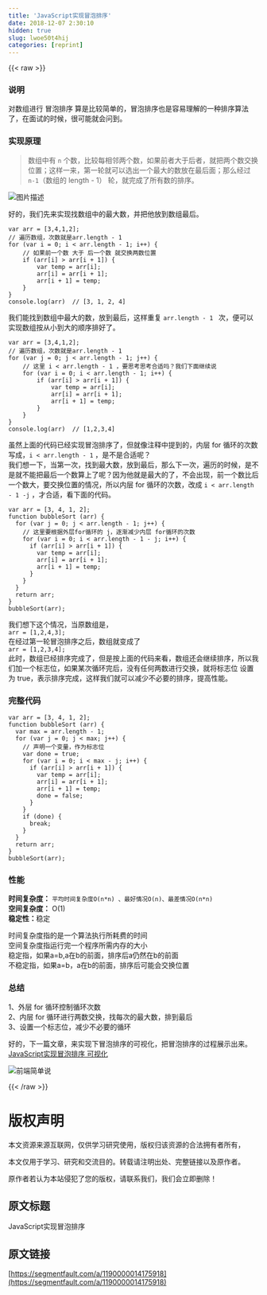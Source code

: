 ```yaml
---
title: 'JavaScript实现冒泡排序' 
date: 2018-12-07 2:30:10
hidden: true
slug: lwoe50t4hij
categories: [reprint]
---
```


{{< raw >}}

                    
<h3 id="articleHeader0">说明</h3>
<p>对数组进行 冒泡排序 算是比较简单的，冒泡排序也是容易理解的一种排序算法了，在面试的时候，很可能就会问到。</p>
<h3 id="articleHeader1">实现原理</h3>
<blockquote>数组中有 <code>n</code> 个数，比较每相邻两个数，如果前者大于后者，就把两个数交换位置；这样一来，第一轮就可以选出一个最大的数放在最后面；那么经过 <code>n-1</code>（数组的 length - 1） 轮，就完成了所有数的排序。</blockquote>
<p><span class="img-wrap"><img data-src="/img/bV7DXR?w=228&amp;h=244" src="https://static.alili.tech/img/bV7DXR?w=228&amp;h=244" alt="图片描述" title="图片描述" style="cursor: pointer; display: inline;"></span></p>
<p>好的，我们先来实现找数组中的最大数，并把他放到数组最后。</p>
<div class="widget-codetool" style="display:none;">
      <div class="widget-codetool--inner">
      <span class="selectCode code-tool" data-toggle="tooltip" data-placement="top" title="" data-original-title="全选"></span>
      <span type="button" class="copyCode code-tool" data-toggle="tooltip" data-placement="top" data-clipboard-text="var arr = [3,4,1,2];
// 遍历数组，次数就是arr.length - 1
for (var i = 0; i < arr.length - 1; i++) {
    // 如果前一个数 大于 后一个数 就交换两数位置
    if (arr[i] > arr[i + 1]) {
        var temp = arr[i];
        arr[i] = arr[i + 1];
        arr[i + 1] = temp;
    }
}
console.log(arr)  // [3, 1, 2, 4]" title="" data-original-title="复制"></span>
      <span type="button" class="saveToNote code-tool" data-toggle="tooltip" data-placement="top" title="" data-original-title="放进笔记"></span>
      </div>
      </div><pre class="hljs lsl"><code>var arr = [<span class="hljs-number">3</span>,<span class="hljs-number">4</span>,<span class="hljs-number">1</span>,<span class="hljs-number">2</span>];
<span class="hljs-comment">// 遍历数组，次数就是arr.length - 1</span>
for (var i = <span class="hljs-number">0</span>; i &lt; arr.length - <span class="hljs-number">1</span>; i++) {
    <span class="hljs-comment">// 如果前一个数 大于 后一个数 就交换两数位置</span>
    if (arr[i] &gt; arr[i + <span class="hljs-number">1</span>]) {
        var temp = arr[i];
        arr[i] = arr[i + <span class="hljs-number">1</span>];
        arr[i + <span class="hljs-number">1</span>] = temp;
    }
}
console.log(arr)  <span class="hljs-comment">// [3, 1, 2, 4]</span></code></pre>
<p>我们能找到数组中最大的数，放到最后，这样重复 <code>arr.length - 1 </code> 次，便可以实现数组按从小到大的顺序排好了。</p>
<div class="widget-codetool" style="display:none;">
      <div class="widget-codetool--inner">
      <span class="selectCode code-tool" data-toggle="tooltip" data-placement="top" title="" data-original-title="全选"></span>
      <span type="button" class="copyCode code-tool" data-toggle="tooltip" data-placement="top" data-clipboard-text="var arr = [3,4,1,2];
// 遍历数组，次数就是arr.length - 1
for (var j = 0; j < arr.length - 1; j++) {
    // 这里 i < arr.length - 1 ，要思考思考合适吗？我们下面继续说
    for (var i = 0; i < arr.length - 1; i++) {
        if (arr[i] > arr[i + 1]) {
            var temp = arr[i];
            arr[i] = arr[i + 1];
            arr[i + 1] = temp;
        }
    }
}
console.log(arr)  // [1,2,3,4]" title="" data-original-title="复制"></span>
      <span type="button" class="saveToNote code-tool" data-toggle="tooltip" data-placement="top" title="" data-original-title="放进笔记"></span>
      </div>
      </div><pre class="hljs lsl"><code>var arr = [<span class="hljs-number">3</span>,<span class="hljs-number">4</span>,<span class="hljs-number">1</span>,<span class="hljs-number">2</span>];
<span class="hljs-comment">// 遍历数组，次数就是arr.length - 1</span>
for (var j = <span class="hljs-number">0</span>; j &lt; arr.length - <span class="hljs-number">1</span>; j++) {
    <span class="hljs-comment">// 这里 i &lt; arr.length - 1 ，要思考思考合适吗？我们下面继续说</span>
    for (var i = <span class="hljs-number">0</span>; i &lt; arr.length - <span class="hljs-number">1</span>; i++) {
        if (arr[i] &gt; arr[i + <span class="hljs-number">1</span>]) {
            var temp = arr[i];
            arr[i] = arr[i + <span class="hljs-number">1</span>];
            arr[i + <span class="hljs-number">1</span>] = temp;
        }
    }
}
console.log(arr)  <span class="hljs-comment">// [1,2,3,4]</span></code></pre>
<p>虽然上面的代码已经实现冒泡排序了，但就像注释中提到的，内层 for 循环的次数写成，<code>i &lt; arr.length - 1</code> ，是不是合适呢？<br>我们想一下，当第一次，找到最大数，放到最后，那么下一次，遍历的时候，是不是就不能把最后一个数算上了呢？因为他就是最大的了，不会出现，前一个数比后一个数大，要交换位置的情况，所以内层 for 循环的次数，改成 <code>i &lt; arr.length - 1 -j</code> ，才合适，看下面的代码。</p>
<div class="widget-codetool" style="display:none;">
      <div class="widget-codetool--inner">
      <span class="selectCode code-tool" data-toggle="tooltip" data-placement="top" title="" data-original-title="全选"></span>
      <span type="button" class="copyCode code-tool" data-toggle="tooltip" data-placement="top" data-clipboard-text="var arr = [3, 4, 1, 2];
function bubbleSort (arr) {
  for (var j = 0; j < arr.length - 1; j++) {
    // 这里要根据外层for循环的 j，逐渐减少内层 for循环的次数
    for (var i = 0; i < arr.length - 1 - j; i++) {
      if (arr[i] > arr[i + 1]) {
        var temp = arr[i];
        arr[i] = arr[i + 1];
        arr[i + 1] = temp;
      }
    }
  }
  return arr;
}
bubbleSort(arr);" title="" data-original-title="复制"></span>
      <span type="button" class="saveToNote code-tool" data-toggle="tooltip" data-placement="top" title="" data-original-title="放进笔记"></span>
      </div>
      </div><pre class="hljs actionscript"><code><span class="hljs-keyword">var</span> arr = [<span class="hljs-number">3</span>, <span class="hljs-number">4</span>, <span class="hljs-number">1</span>, <span class="hljs-number">2</span>];
<span class="hljs-function"><span class="hljs-keyword">function</span> <span class="hljs-title">bubbleSort</span> <span class="hljs-params">(arr)</span> </span>{
  <span class="hljs-keyword">for</span> (<span class="hljs-keyword">var</span> j = <span class="hljs-number">0</span>; j &lt; arr.length - <span class="hljs-number">1</span>; j++) {
    <span class="hljs-comment">// 这里要根据外层for循环的 j，逐渐减少内层 for循环的次数</span>
    <span class="hljs-keyword">for</span> (<span class="hljs-keyword">var</span> i = <span class="hljs-number">0</span>; i &lt; arr.length - <span class="hljs-number">1</span> - j; i++) {
      <span class="hljs-keyword">if</span> (arr[i] &gt; arr[i + <span class="hljs-number">1</span>]) {
        <span class="hljs-keyword">var</span> temp = arr[i];
        arr[i] = arr[i + <span class="hljs-number">1</span>];
        arr[i + <span class="hljs-number">1</span>] = temp;
      }
    }
  }
  <span class="hljs-keyword">return</span> arr;
}
bubbleSort(arr);</code></pre>
<p>我们想下这个情况，当原数组是，<br><code>arr = [1,2,4,3];</code><br>在经过第一轮冒泡排序之后，数组就变成了<br><code>arr = [1,2,3,4];</code> <br>此时，数组已经排序完成了，但是按上面的代码来看，数组还会继续排序，所以我们加一个标志位，如果某次循环完后，没有任何两数进行交换，就将标志位 设置为 true，表示排序完成，这样我们就可以减少不必要的排序，提高性能。</p>
<h3 id="articleHeader2">完整代码</h3>
<div class="widget-codetool" style="display:none;">
      <div class="widget-codetool--inner">
      <span class="selectCode code-tool" data-toggle="tooltip" data-placement="top" title="" data-original-title="全选"></span>
      <span type="button" class="copyCode code-tool" data-toggle="tooltip" data-placement="top" data-clipboard-text="var arr = [3, 4, 1, 2];
function bubbleSort (arr) {
  var max = arr.length - 1;
  for (var j = 0; j < max; j++) {
    // 声明一个变量，作为标志位
    var done = true;
    for (var i = 0; i < max - j; i++) {
      if (arr[i] > arr[i + 1]) {
        var temp = arr[i];
        arr[i] = arr[i + 1];
        arr[i + 1] = temp;
        done = false;
      }
    }
    if (done) {
      break;
    }
  }
  return arr;
}
bubbleSort(arr);" title="" data-original-title="复制"></span>
      <span type="button" class="saveToNote code-tool" data-toggle="tooltip" data-placement="top" title="" data-original-title="放进笔记"></span>
      </div>
      </div><pre class="hljs actionscript"><code><span class="hljs-keyword">var</span> arr = [<span class="hljs-number">3</span>, <span class="hljs-number">4</span>, <span class="hljs-number">1</span>, <span class="hljs-number">2</span>];
<span class="hljs-function"><span class="hljs-keyword">function</span> <span class="hljs-title">bubbleSort</span> <span class="hljs-params">(arr)</span> </span>{
  <span class="hljs-keyword">var</span> max = arr.length - <span class="hljs-number">1</span>;
  <span class="hljs-keyword">for</span> (<span class="hljs-keyword">var</span> j = <span class="hljs-number">0</span>; j &lt; max; j++) {
    <span class="hljs-comment">// 声明一个变量，作为标志位</span>
    <span class="hljs-keyword">var</span> done = <span class="hljs-literal">true</span>;
    <span class="hljs-keyword">for</span> (<span class="hljs-keyword">var</span> i = <span class="hljs-number">0</span>; i &lt; max - j; i++) {
      <span class="hljs-keyword">if</span> (arr[i] &gt; arr[i + <span class="hljs-number">1</span>]) {
        <span class="hljs-keyword">var</span> temp = arr[i];
        arr[i] = arr[i + <span class="hljs-number">1</span>];
        arr[i + <span class="hljs-number">1</span>] = temp;
        done = <span class="hljs-literal">false</span>;
      }
    }
    <span class="hljs-keyword">if</span> (done) {
      <span class="hljs-keyword">break</span>;
    }
  }
  <span class="hljs-keyword">return</span> arr;
}
bubbleSort(arr);</code></pre>
<h3 id="articleHeader3">性能</h3>
<p><strong>时间复杂度：</strong> <code>平均时间复杂度O(n*n) 、最好情况O(n)、最差情况O(n*n)</code><br><strong>空间复杂度：</strong> O(1) <br><strong>稳定性：</strong>稳定</p>
<p>时间复杂度指的是一个算法执行所耗费的时间<br>空间复杂度指运行完一个程序所需内存的大小<br>稳定指，如果a=b,a在b的前面，排序后a仍然在b的前面<br>不稳定指，如果a=b，a在b的前面，排序后可能会交换位置</p>
<h3 id="articleHeader4">总结</h3>
<p>1、外层 for 循环控制循环次数<br>2、内层 for 循环进行两数交换，找每次的最大数，排到最后<br>3、设置一个标志位，减少不必要的循环</p>
<p>好的，下一篇文章，来实现下冒泡排序的可视化，把冒泡排序的过程展示出来。<br><a href="https://segmentfault.com/a/1190000014176104">JavaScript实现冒泡排序 可视化</a></p>
<p><span class="img-wrap"><img data-src="/img/remote/1460000016248923?w=600&amp;h=342" src="https://static.alili.tech/img/remote/1460000016248923?w=600&amp;h=342" alt="前端简单说" title="前端简单说" style="cursor: pointer; display: inline;"></span></p>

                
{{< /raw >}}

# 版权声明
本文资源来源互联网，仅供学习研究使用，版权归该资源的合法拥有者所有，

本文仅用于学习、研究和交流目的。转载请注明出处、完整链接以及原作者。

原作者若认为本站侵犯了您的版权，请联系我们，我们会立即删除！

## 原文标题
JavaScript实现冒泡排序

## 原文链接
[https://segmentfault.com/a/1190000014175918](https://segmentfault.com/a/1190000014175918)

